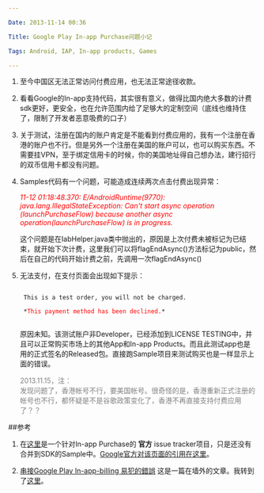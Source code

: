 ```yaml
---

Date: 2013-11-14 00:36

Title: Google Play In-app Purchase问题小记

Tags: Android, IAP, In-app products, Games

---
```


1. 至今中国区无法正常访问付费应用，也无法正常途径收款。

2. 看看Google的In-app支持代码，其实很有意义，做得比国内绝大多数的计费sdk更好，更安全，也在允许范围内给了足够大的定制空间（底线也维持住了，限制了开发者恶意吸费的口子）

3. 关于测试，注册在国内的账户肯定是不能看到付费应用的，我有一个注册在香港的账户也不行。但是另外一个注册在美国的账户可以，也可以购买东西。不需要挂VPN，至于绑定信用卡的时候，你的美国地址得自己想办法，建行招行的双币信用卡都没有问题。

4. Samples代码有一个问题，可能造成连续两次点击付费出现异常：

	*<font color="red">11-12 01:18:48.370: E/AndroidRuntime(9770): java.lang.IllegalStateException: Can't start async operation (launchPurchaseFlow) because another async operation(launchPurchaseFlow) is in progress.</font>*

	这个问题是在IabHelper.java类中抛出的，原因是上次付费未被标记为已结束，就开始下次计费，这里我们可以将flagEndAsync()方法标记为public，然后在自己的代码开始计费之前，先调用一次flagEndAsync()

5. 无法支付，在支付页面会出现如下提示：

	<code>
	This is a test order, you will not be charged.</br>
	*<font color="red">This payment method has been declined.</font>*
	</code>
 
	原因未知。该测试账户非Developer，已经添加到LICENSE TESTING中，并且可以正常购买市场上的其他App和In-app Products。而且此测试app也是用的正式签名的Released包。直接跑Sample项目来测试购买也是一样显示上面的错误。

	<font color="grey">
	2013.11.15，注：<br/>
	发现问题了，香港帐号不行，要美国帐号。很奇怪的是，香港重新正式注册的帐号也不行，都怀疑是不是谷歌政策变化了，香港不再直接支持付费应用了？？
	</font>

##参考

1. 在[这里](https://code.google.com/p/marketbilling/)是一个针对In-app Purchase的 **官方** issue tracker项目，只是还没有合并到SDK的Sample中。[Google官方对该页面的引用在这里](https://developer.android.com/google/play/billing/billing_admin.html#billing-support)。

2. [串接Google Play In-app-billing 易犯的錯誤](http://lp43.blogspot.tw/2012/04/google-play-in-app-billing.html) 这是一篇在墙外的文章。我转到了[这里](http://i.kimiazhu.info/?p=301)。